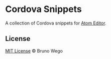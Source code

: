 # Cordova Snippets

A collection of Cordova snippets for [Atom Editor](https://atom.io/).

## License

[MIT License](http://brunowego.mit-license.org/) © Bruno Wego
